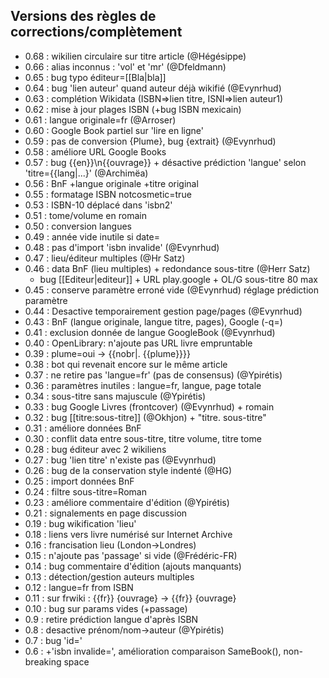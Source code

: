 ## Versions des règles de corrections/complètement ##

* 0.68 : wikilien circulaire sur titre article (@Hégésippe)
* 0.66 : alias inconnus : 'vol' et 'mr' (@Dfeldmann)
* 0.65 : bug typo éditeur=[[Bla|bla]]
* 0.64 : bug 'lien auteur' quand auteur déjà wikifié (@Evynrhud)
* 0.63 : complétion Wikidata (ISBN=>lien titre, ISNI=>lien auteur1)
* 0.62 : mise à jour plages ISBN (+bug ISBN mexicain)
* 0.61 : langue originale=fr (@Arroser)
* 0.60 : Google Book partiel sur 'lire en ligne'
* 0.59 : pas de conversion {Plume}, bug {extrait} (@Evynrhud)
* 0.58 : améliore URL Google Books
* 0.57 : bug {{en}}\n{{ouvrage}} + désactive prédiction 'langue' selon 'titre={{lang|...}' (@Archimëa)
* 0.56 : BnF +langue originale +titre original
* 0.55 : formatage ISBN notcosmetic=true
* 0.53 : ISBN-10 déplacé dans 'isbn2'
* 0.51 : tome/volume en romain
* 0.50 : conversion langues
* 0.49 : année vide inutile si date=
* 0.48 : pas d'import 'isbn invalide' (@Evynrhud)
* 0.47 : lieu/éditeur multiples (@Hr Satz)
* 0.46 : data BnF (lieu multiples) + redondance sous-titre (@Herr Satz) 
  + bug [[Editeur|editeur]] + URL play.google + OL/G sous-titre 80 max
* 0.45 : conserve paramètre erroné vide (@Evynrhud) réglage prédiction paramètre
* 0.44 : Desactive temporairement gestion page/pages (@Evynrhud)
* 0.43 : BnF (langue originale, langue titre, pages), Google (-q=)
* 0.41 : exclusion donnée de langue GoogleBook (@Evynrhud)
* 0.40 : OpenLibrary: n'ajoute pas URL livre empruntable
* 0.39 : plume=oui -> {{nobr|. {{plume}}}}
* 0.38 : bot qui revenait encore sur le même article
* 0.37 : ne retire pas 'langue=fr' (pas de consensus) (@Ypirétis)
* 0.36 : paramètres inutiles : langue=fr, langue, page totale
* 0.34 : sous-titre sans majuscule (@Ypirétis)
* 0.33 : bug Google Livres (frontcover) (@Evynrhud) + romain
* 0.32 : bug <nowiki>[[titre:sous-titre]]</nowiki> (@Okhjon) + "titre. sous-titre"
* 0.31 : améliore données BnF
* 0.30 : conflit data entre sous-titre, titre volume, titre tome
* 0.28 : bug éditeur avec 2 wikiliens
* 0.27 : bug 'lien titre' n'existe pas (@Evynrhud)
* 0.26 : bug de la conservation style indenté (@HG)
* 0.25 : import données BnF
* 0.24 : filtre sous-titre=Roman
* 0.23 : améliore commentaire d'édition (@Ypirétis)
* 0.21 : signalements en page discussion
* 0.19 : bug wikification 'lieu'
* 0.18 : liens vers livre numérisé sur Internet Archive 
* 0.16 : francisation lieu (London->Londres)
* 0.15 : n'ajoute pas 'passage' si vide (@Frédéric-FR)
* 0.14 : bug commentaire d'édition (ajouts manquants)
* 0.13 : détection/gestion auteurs multiples
* 0.12 : langue=fr from ISBN
* 0.11 : sur frwiki : {{fr}} {ouvrage} -> {{fr}} {ouvrage}
* 0.10 : bug sur params vides (+passage)
* 0.9 : retire prédiction langue d'après ISBN
* 0.8 : desactive prénom/nom->auteur (@Ypirétis)
* 0.7 : bug 'id='
* 0.6 : +'isbn invalide=', amélioration comparaison SameBook(), non-breaking space
